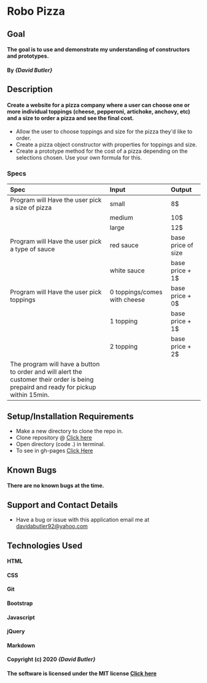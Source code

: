 # Robo Pizza
## Goal 

#### The goal is to use and demonstrate my understanding of constructors and prototypes.
#### By _**{David Butler}**_

## Description
#### Create a website for a pizza company where a user can choose one or more individual toppings (cheese, pepperoni, artichoke, anchovy, etc) and a size to order a pizza and see the final cost.
* Allow the user to choose toppings and size for the pizza they'd like to order.
* Create a pizza object constructor with properties for toppings and size.
* Create a prototype method for the cost of a pizza depending on the selections chosen. Use your own formula for this.

### Specs
| Spec | Input | Output |
| :-------------     | :------------- | :------------- |
|  Program will Have the user pick a size of pizza | small | 8$
|  | medium | 10$
|  | large | 12$
|  Program will Have the user pick a type of sauce | red sauce | base price of size
|  | white sauce | base price + 1$
|  Program will Have the user pick toppings        | 0 toppings/comes with cheese | base price + 0$ 
|  | 1 topping | base price + 1$
|  | 2 topping | base price + 2$
|  The program will have a button to order and will alert the customer their order is being prepaird and ready for pickup within 15min.


## Setup/Installation Requirements
* Make a new directory to clone the repo in.
* Clone repository @ [Click here](https://github.com/davidabutler92/pizza-parlor.git)
* Open directory (code .) in terminal.
* To see in gh-pages [Click Here](https://davidabutler92.github.io/pizza-parlor/)  

## Known Bugs 
#### There are no known bugs at the time.

## Support and Contact Details
* Have a bug or issue with this application email me at davidabutler92@yahoo.com

## Technologies Used 
#### HTML
#### CSS
#### Git 
#### Bootstrap
#### Javascript
#### jQuery 
#### Markdown

#### Copyright (c) 2020 **_{David Butler}_**
#### The software is licensed under the MIT license [Click here](LICENSE.md)
